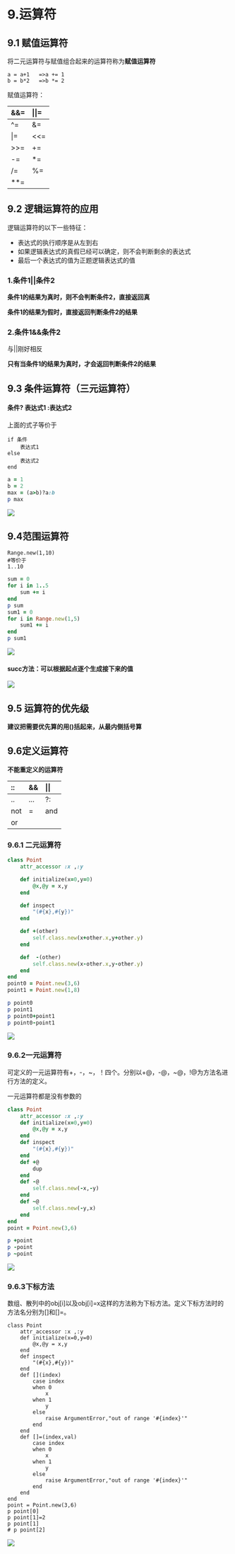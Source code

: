 # 9.运算符

## 9.1 赋值运算符

将二元运算符与赋值组合起来的运算符称为**赋值运算符**

```text
a = a+1   =>a += 1 
b = b*2   =>b *= 2
```

赋值运算符：

| &&= | \|\|= |
| :--- | :--- |
| ^= | &= |
| \|= | &lt;&lt;= |
| &gt;&gt;= | += |
| -= | \*= |
| /= | %= |
| \*\*= |  |

## 9.2 逻辑运算符的应用

逻辑运算符的以下一些特征：

* 表达式的执行顺序是从左到右
* 如果逻辑表达式的真假已经可以确定，则不会判断剩余的表达式
* 最后一个表达式的值为正题逻辑表达式的值

### 1.**条件1\|\|条件2**

**条件1的结果为真时，则不会判断条件2，直接返回真**

**条件1的结果为假时，直接返回判断条件2的结果**

### **2.条件1&&条件2**

与\|\|刚好相反

**只有当条件1的结果为真时，才会返回判断条件2的结果**

## 9.3 条件运算符（三元运算符）

#### 条件? 表达式1 :表达式2

上面的式子等价于

```text
if 条件
    表达式1
else
    表达式2
end
```

```ruby
a = 1
b = 2
max = (a>b)?a:b
p max
```

![](../.gitbook/assets/image%20%2870%29.png)

## 9.4范围运算符

```text
Range.new(1,10)
#等价于
1..10
```

```ruby
sum = 0
for i in 1..5
	sum += i
end
p sum
sum1 = 0
for i in Range.new(1,5)
	sum1 += i
end
p sum1
```

![](../.gitbook/assets/image%20%28189%29.png)

#### succ方法：可以根据起点逐个生成接下来的值

![](../.gitbook/assets/image%20%28145%29.png)

## 9.5 运算符的优先级

**建议把需要优先算的用\(\)括起来，从最内侧括号算**

## **9.6定义运算符**

**不能重定义的运算符**

| **::** | && | \|\| |
| :--- | :--- | :--- |
| .. | ... | ?: |
| not | = | and |
| or |  |  |

### 9.6.1 二元运算符

```ruby
class Point
	attr_accessor :x ,:y

	def initialize(x=0,y=0)
		@x,@y = x,y
	end

	def inspect
		"(#{x},#{y})"
	end

	def +(other)
		self.class.new(x+other.x,y+other.y)
	end

	def  -(other)
		self.class.new(x-other.x,y-other.y)
	end
end
point0 = Point.new(3,6)
point1 = Point.new(1,8)

p point0
p point1
p point0+point1
p point0-point1
```

![](../.gitbook/assets/image%20%2899%29.png)

### 9.6.2一元运算符

可定义的一元运算符有+，-，~，！四个。分别以+@，-@，~@，!@为方法名进行方法的定义。

一元运算符都是没有参数的

```ruby
class Point
	attr_accessor :x ,:y
	def initialize(x=0,y=0)
		@x,@y = x,y
	end
	def inspect
		"(#{x},#{y})"
	end
	def +@
		dup
	end
	def -@
		self.class.new(-x,-y)
	end
	def ~@
		self.class.new(-y,x)
	end
end
point = Point.new(3,6)

p +point
p -point
p ~point
```

![](../.gitbook/assets/image%20%285%29.png)

### 9.6.3下标方法

数组、散列中的obj\[i\]以及obj\[i\]=x这样的方法称为下标方法。定义下标方法时的方法名分别为\[\]和\[\]=。

```text
class Point
	attr_accessor :x ,:y
	def initialize(x=0,y=0)
		@x,@y = x,y
	end
	def inspect
		"(#{x},#{y})"
	end
	def [](index)
		case index
		when 0
			x
		when 1
			y
		else
			raise ArgumentError,"out of range '#{index}'"
		end
	end
	def []=(index,val)
		case index
		when 0
			x
		when 1
			y
		else
			raise ArgumentError,"out of range '#{index}'"
		end
	end
end
point = Point.new(3,6)
p point[0]
p point[1]=2
p point[1]
# p point[2]
```

![](../.gitbook/assets/image%20%28162%29.png)

